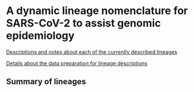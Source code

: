 # A dynamic lineage nomenclature for SARS-CoV-2 to assist genomic epidemiology

[Descriptions and notes about each of the currently described lineages](https://github.com/hCoV-2019/lineages/blob/master/docs/descriptions.md)

[Details about the data preparation for lineage descriptions](data_prep_description)

## Summary of lineages 

